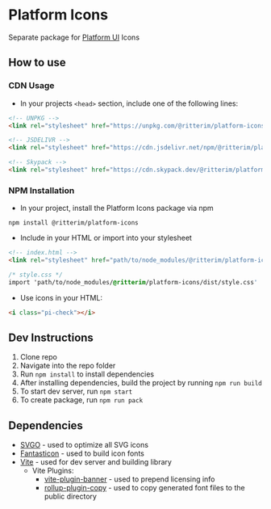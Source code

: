 # Platform Icons
Separate package for [Platform UI](https://github.com/ritterim/platform-ui) Icons
## How to use
### CDN Usage
- In your projects `<head>` section, include one of the following lines:

```html
<!-- UNPKG -->
<link rel="stylesheet" href="https://unpkg.com/@ritterim/platform-icons/dist/style.css"/>

<!-- JSDELIVR -->
<link rel="stylesheet" href="https://cdn.jsdelivr.net/npm/@ritterim/platform-icons/dist/style.css"/>

<!-- Skypack -->
<link rel="stylesheet" href="https://cdn.skypack.dev/@ritterim/platform-icons/dist/style.css"/>
```
### NPM Installation
- In your project, install the Platform Icons package via npm

```
npm install @ritterim/platform-icons
```

- Include in your HTML or import into your stylesheet
```html
<!-- index.html -->
<link rel="stylesheet" href="path/to/node_modules/@ritterim/platform-icons/dist/style.css"/>
```

```css
/* style.css */
import 'path/to/node_modules/@ritterim/platform-icons/dist/style.css'
```

- Use icons in your HTML:
```html
<i class="pi-check"></i>
```

## Dev Instructions
1. Clone repo
2. Navigate into the repo folder
3. Run `npm install` to install dependencies
4. After installing dependencies, build the project by running `npm run build`
5. To start dev server, run `npm start`
6. To create package, run `npm run pack`

## Dependencies
- [SVGO](https://github.com/svg/svgo) - used to optimize all SVG icons
- [Fantasticon](https://github.com/tancredi/fantasticon) - used to build icon fonts
- [Vite](https://github.com/vitejs/vite) - used for dev server and building library
  - Vite Plugins:
    - [vite-plugin-banner](https://github.com/chengpeiquan/vite-plugin-banner) - used to prepend licensing info
    - [rollup-plugin-copy](https://github.com/vladshcherbin/rollup-plugin-copy) - used to copy generated font files to the public directory